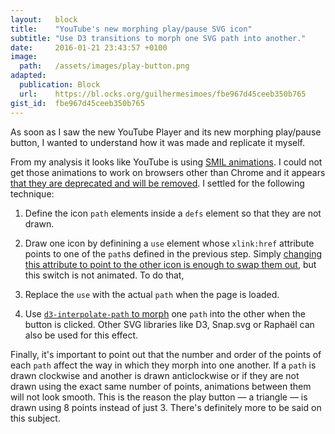 ```yaml
---
layout:   block
title:    "YouTube's new morphing play/pause SVG icon"
subtitle: "Use D3 transitions to morph one SVG path into another."
date:     2016-01-21 23:43:57 +0100
image:
  path:   /assets/images/play-button.png
adapted:
  publication: Block
  url:    https://bl.ocks.org/guilhermesimoes/fbe967d45ceeb350b765
gist_id:  fbe967d45ceeb350b765
---
```

As soon as I saw the new YouTube Player and its new morphing play/pause button, I wanted to understand how it was made and replicate it myself.

From my analysis it looks like YouTube is using [SMIL animations][1]. I could not get those animations to work on browsers other than Chrome and it appears [that they are deprecated and will be removed][2]. I settled for the following technique:

1. Define the icon `path` elements inside a `defs` element so that they are not drawn.

2. Draw one icon by definining a `use` element whose `xlink:href` attribute points to one of the `path`s defined in the previous step. Simply [changing this attribute to point to the other icon is enough to swap them out][3], but this switch is not animated. To do that,

3. Replace the `use` with the actual `path` when the page is loaded.

4. Use [`d3-interpolate-path` to morph][4] one `path` into the other when the button is clicked. Other SVG libraries like D3, Snap.svg or Raphaël can also be used for this effect.

Finally, it's important to point out that the number and order of the points of each `path` affect the way in which they morph into one another. If a `path` is drawn clockwise and another is drawn anticlockwise or if they are not drawn using the exact same number of points, animations between them will not look smooth. This is the reason the play button — a triangle — is drawn using 8 points instead of just 3. There's definitely more to be said on this subject.

[1]: https://css-tricks.com/guide-svg-animations-smil/
[2]: https://groups.google.com/a/chromium.org/forum/#!topic/blink-dev/5o0yiO440LM%5B1-25%5D
[3]: https://codepen.io/chriscoyier/pen/BaxRaM
[4]: https://github.com/pbeshai/d3-interpolate-path
